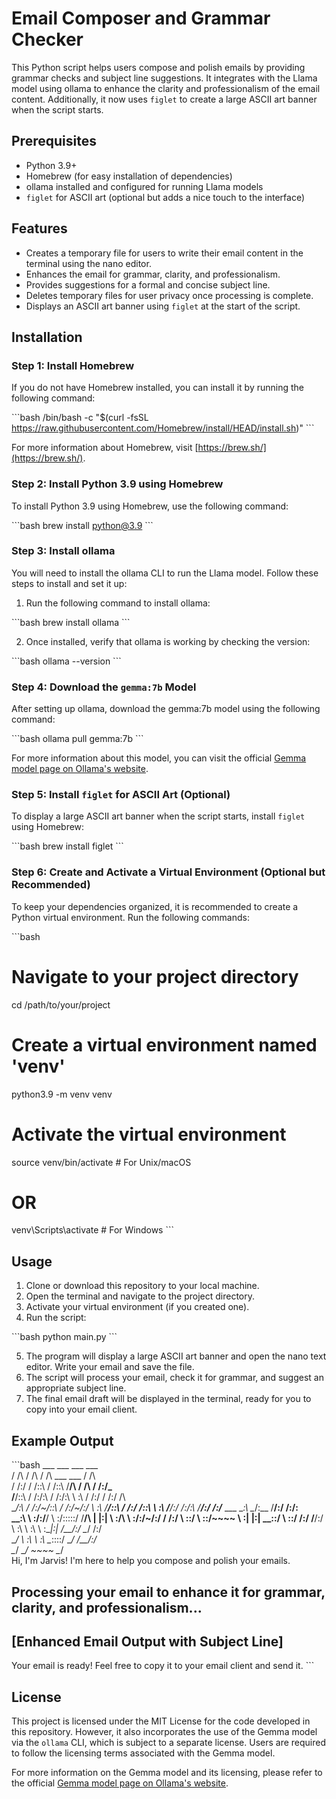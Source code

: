 
# Email Composer and Grammar Checker

This Python script helps users compose and polish emails by providing grammar checks and subject line suggestions. It integrates with the Llama model using ollama to enhance the clarity and professionalism of the email content. Additionally, it now uses `figlet` to create a large ASCII art banner when the script starts.

## Prerequisites

- Python 3.9+
- Homebrew (for easy installation of dependencies)
- ollama installed and configured for running Llama models
- `figlet` for ASCII art (optional but adds a nice touch to the interface)

## Features

- Creates a temporary file for users to write their email content in the terminal using the nano editor.
- Enhances the email for grammar, clarity, and professionalism.
- Provides suggestions for a formal and concise subject line.
- Deletes temporary files for user privacy once processing is complete.
- Displays an ASCII art banner using `figlet` at the start of the script.

## Installation

### Step 1: Install Homebrew

If you do not have Homebrew installed, you can install it by running the following command:

\`\`\`bash
/bin/bash -c "$(curl -fsSL https://raw.githubusercontent.com/Homebrew/install/HEAD/install.sh)"
\`\`\`

For more information about Homebrew, visit [https://brew.sh/](https://brew.sh/).

### Step 2: Install Python 3.9 using Homebrew

To install Python 3.9 using Homebrew, use the following command:

\`\`\`bash
brew install python@3.9
\`\`\`

### Step 3: Install ollama

You will need to install the ollama CLI to run the Llama model. Follow these steps to install and set it up:

1. Run the following command to install ollama:

\`\`\`bash
brew install ollama
\`\`\`

2. Once installed, verify that ollama is working by checking the version:

\`\`\`bash
ollama --version
\`\`\`

### Step 4: Download the `gemma:7b` Model

After setting up ollama, download the gemma:7b model using the following command:

\`\`\`bash
ollama pull gemma:7b
\`\`\`

For more information about this model, you can visit the official [Gemma model page on Ollama's website](https://ollama.com/library/gemma).

### Step 5: Install `figlet` for ASCII Art (Optional)

To display a large ASCII art banner when the script starts, install `figlet` using Homebrew:

\`\`\`bash
brew install figlet
\`\`\`

### Step 6: Create and Activate a Virtual Environment (Optional but Recommended)

To keep your dependencies organized, it is recommended to create a Python virtual environment. Run the following commands:

\`\`\`bash
# Navigate to your project directory
cd /path/to/your/project

# Create a virtual environment named 'venv'
python3.9 -m venv venv

# Activate the virtual environment
source venv/bin/activate  # For Unix/macOS
# OR
venv\Scripts\activate  # For Windows
\`\`\`

## Usage

1. Clone or download this repository to your local machine.
2. Open the terminal and navigate to the project directory.
3. Activate your virtual environment (if you created one).
4. Run the script:

\`\`\`bash
python main.py
\`\`\`

5. The program will display a large ASCII art banner and open the nano text editor. Write your email and save the file.
6. The script will process your email, check it for grammar, and suggest an appropriate subject line.
7. The final email draft will be displayed in the terminal, ready for you to copy into your email client.

## Example Output

\`\`\`bash
    ___          ___           ___                                    ___     
   /  /\        /  /\         /  /\          ___        ___          /  /\    
  /  /:/       /  /::\       /  /::\        /__/\      /  /\        /  /:/_   
 /__/::\      /  /:/\:\     /  /:/\:\       \  \:\    /  /:/       /  /:/ /\  
 \__\/\:\    /  /:/~/::\   /  /:/~/:/        \  \:\  /__/::\      /  /:/ /::\ 
    \  \:\  /__/:/ /:/\:\ /__/:/ /:/___  ___  \__\:\ \__\/\:\__  /__/:/ /:/\:\
     \__\:\ \  \:\/:/__\/ \  \:\/:::::/ /__/\ |  |:|    \  \:\/\ \  \:\/:/~/:/
     /  /:/  \  \::/       \  \::/~~~~  \  \:\|  |:|     \__\::/  \  \::/ /:/ 
    /__/:/    \  \:\        \  \:\       \  \:\__|:|     /__/:/    \__\/ /:/  
    \__\/      \  \:\        \  \:\       \__\::::/      \__\/       /__/:/   
                \__\/         \__\/           ~~~~                   \__\/    
Hi, I'm Jarvis! I'm here to help you compose and polish your emails.

Processing your email to enhance it for grammar, clarity, and professionalism...
---------------------------------------------------------------------------------------------
[Enhanced Email Output with Subject Line]
---------------------------------------------------------------------------------------------
Your email is ready! Feel free to copy it to your email client and send it.
\`\`\`

## License

This project is licensed under the MIT License for the code developed in this repository. However, it also incorporates the use of the Gemma model via the `ollama` CLI, which is subject to a separate license. Users are required to follow the licensing terms associated with the Gemma model.

For more information on the Gemma model and its licensing, please refer to the official [Gemma model page on Ollama's website](https://ollama.com/library/gemma).
